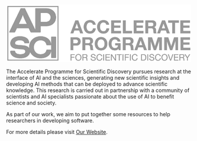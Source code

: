 <a href="https://acceleratescience.github.io/">
    <img src="../imgs/full_acc.png" alt="Logo" width=500>
  </a>

The Accelerate Programme for Scientific Discovery pursues research at the interface of AI and the sciences, generating new scientific insights and developing AI methods that can be deployed to advance scientific knowledge. This research is carried out in partnership with a community of scientists and AI specialists passionate about the use of AI to benefit science and society.

As part of our work, we aim to put together some resources to help researchers in developing software.

For more details please visit [Our Website](https://acceleratescience.github.io/).